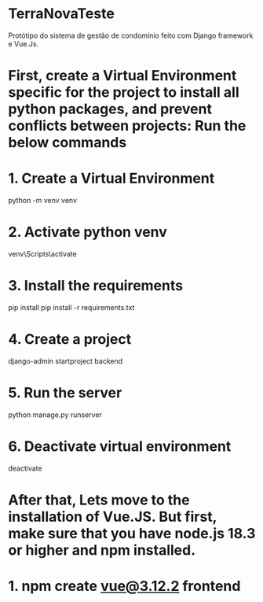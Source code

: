 # TerraNovaTeste
Protótipo do sistema de gestão de condomínio feito com Django framework e Vue.Js.


# First, create a Virtual Environment specific for the project to install all python packages, and prevent conflicts between projects: Run the below commands

# 1. Create a Virtual Environment
python -m venv venv

# 2. Activate python venv
venv\Scripts\activate

# 3. Install the requirements
pip install pip install -r requirements.txt

# 4. Create a project
django-admin startproject backend

# 5. Run the server
python manage.py runserver

# 6. Deactivate virtual environment
deactivate


# After that, Lets move to the installation of Vue.JS. But first, make sure that you have node.js 18.3 or higher and npm installed.

# 1. npm create vue@3.12.2 frontend